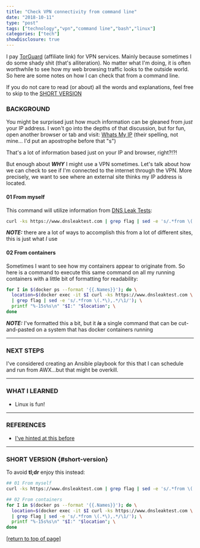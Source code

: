 ```yaml
---
title: "Check VPN connectivity from command line"
date: "2018-10-11"
type: "post"
tags: ["technology","vpn","command line","bash","linux"]
categories: ["tech"]
showDisclosure: true
---
```


I pay [TorGuard](https://torguard.net/aff.php?aff=4689) (affiliate link) for VPN
services.  Mainly because sometimes I do some shady shit (that's alliteration).
No matter what I'm doing, it is often worthwhile to see how my web browsing
traffic looks to the outside world.  So here are some notes on how I can check
that from a command line.<!--more-->

If you do not care to read (or about) all the words and explanations, feel free
to skip to the [SHORT VERSION](#short-version)

### BACKGROUND

You might be surprised just how much information can be gleaned from *just* your
IP address.  I won't go into the depths of that discussion, but for fun, open
another browser or tab and visit:
[Whats My IP](https://torguard.net/whats-my-ip.php) (their spelling, not mine...
I'd put an apostrophe before that "s")

That's a lot of information based just on your IP and browser, right?!?!

But enough about ***WHY*** I might use a VPN sometimes.  Let's talk about how we
can check to see if I'm connected to the internet through the VPN.  More
precisely, we want to see where an external site thinks my IP address is
located.

#### 01 From myself

This command will utilize information from [DNS Leak Tests](http://dnsleak.com):

~~~bash
curl -ks https://www.dnsleaktest.com | grep flag | sed -e 's/.*from \(.*\),.*/\1/'
~~~

***NOTE:*** there are a lot of ways to accomplish this from a lot of different
sites, this is just what *I* use

#### 02 From containers

Sometimes I want to see how my containers appear to originate from.  So here is
a command to execute this same command on all my running containers with a
little bit of formatting for readability:

~~~bash
for I in $(docker ps --format '{{.Names}}'); do \
  location=$(docker exec -it $I curl -ks https://www.dnsleaktest.com \
  | grep flag | sed -e 's/.*from \(.*\),.*/\1/'); \
  printf "%-15s%s\n" "$I:" "$location"; \
done
~~~

***NOTE:*** I've formatted this a bit, but it ***is*** a single command that can
be cut-and-pasted on a system that has docker containers running

---

### NEXT STEPS

I've considered creating an Ansible playbook for this that I can schedule and
run from AWX...but that might be overkill.

---

### WHAT I LEARNED

* Linux is fun!

---

### REFERENCES

* [I've hinted at this before](http://www.ilearnedthisthehardway.com/check-vpn-connectivity/)

---

### SHORT VERSION {#short-version}

To avoid **tl;dr** enjoy this instead:

~~~bash
## 01 From myself
curl -ks https://www.dnsleaktest.com | grep flag | sed -e 's/.*from \(.*\),.*/\1/'

## 02 From containers
for I in $(docker ps --format '{{.Names}}'); do \
  location=$(docker exec -it $I curl -ks https://www.dnsleaktest.com \
  | grep flag | sed -e 's/.*from \(.*\),.*/\1/'); \
  printf "%-15s%s\n" "$I:" "$location"; \
done
~~~

[[return to top of page]](#heading-breadcrumbs)
